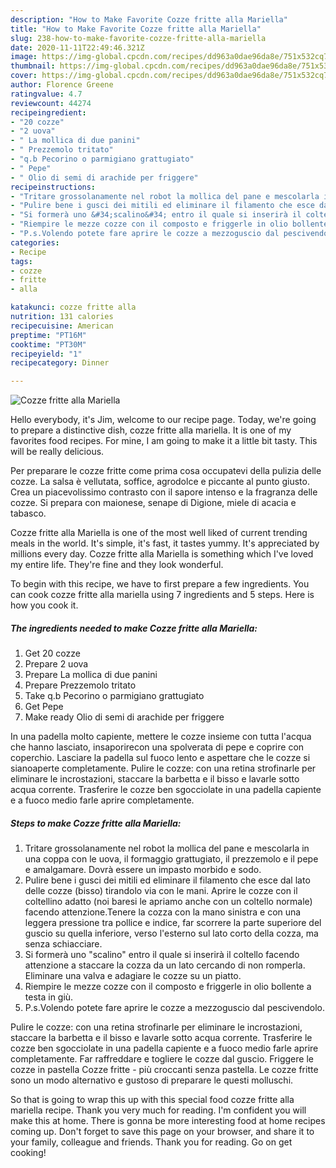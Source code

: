 ```yaml
---
description: "How to Make Favorite Cozze fritte alla Mariella"
title: "How to Make Favorite Cozze fritte alla Mariella"
slug: 238-how-to-make-favorite-cozze-fritte-alla-mariella
date: 2020-11-11T22:49:46.321Z
image: https://img-global.cpcdn.com/recipes/dd963a0dae96da8e/751x532cq70/cozze-fritte-alla-mariella-recipe-main-photo.jpg
thumbnail: https://img-global.cpcdn.com/recipes/dd963a0dae96da8e/751x532cq70/cozze-fritte-alla-mariella-recipe-main-photo.jpg
cover: https://img-global.cpcdn.com/recipes/dd963a0dae96da8e/751x532cq70/cozze-fritte-alla-mariella-recipe-main-photo.jpg
author: Florence Greene
ratingvalue: 4.7
reviewcount: 44274
recipeingredient:
- "20 cozze"
- "2 uova"
- " La mollica di due panini"
- " Prezzemolo tritato"
- "q.b Pecorino o parmigiano grattugiato"
- " Pepe"
- " Olio di semi di arachide per friggere"
recipeinstructions:
- "Tritare grossolanamente nel robot la mollica del pane e mescolarla in una coppa con le uova, il formaggio grattugiato, il prezzemolo e il pepe e amalgamare. Dovrà essere un impasto morbido e sodo."
- "Pulire bene i gusci dei mitili ed eliminare il filamento che esce dal lato delle cozze (bisso) tirandolo via con le mani. Aprire le cozze con il coltellino adatto (noi baresi le apriamo anche con un coltello normale) facendo attenzione.Tenere la cozza con la mano sinistra e con una leggera pressione tra pollice e indice, far scorrere la parte superiore del guscio su quella inferiore, verso l&#39;esterno sul lato corto della cozza, ma senza schiacciare."
- "Si formerà uno &#34;scalino&#34; entro il quale si inserirà il coltello facendo attenzione a staccare la cozza da un lato cercando di non romperla. Eliminare una valva e adagiare le cozze su un piatto."
- "Riempire le mezze cozze con il composto e friggerle in olio bollente a testa in giù."
- "P.s.Volendo potete fare aprire le cozze a mezzoguscio dal pescivendolo."
categories:
- Recipe
tags:
- cozze
- fritte
- alla

katakunci: cozze fritte alla 
nutrition: 131 calories
recipecuisine: American
preptime: "PT16M"
cooktime: "PT30M"
recipeyield: "1"
recipecategory: Dinner

---
```



![Cozze fritte alla Mariella](https://img-global.cpcdn.com/recipes/dd963a0dae96da8e/751x532cq70/cozze-fritte-alla-mariella-recipe-main-photo.jpg)

Hello everybody, it's Jim, welcome to our recipe page. Today, we're going to prepare a distinctive dish, cozze fritte alla mariella. It is one of my favorites food recipes. For mine, I am going to make it a little bit tasty. This will be really delicious.

Per preparare le cozze fritte come prima cosa occupatevi della pulizia delle cozze. La salsa è vellutata, soffice, agrodolce e piccante al punto giusto. Crea un piacevolissimo contrasto con il sapore intenso e la fragranza delle cozze. Si prepara con maionese, senape di Digione, miele di acacia e tabasco.

Cozze fritte alla Mariella is one of the most well liked of current trending meals in the world. It's simple, it's fast, it tastes yummy. It's appreciated by millions every day. Cozze fritte alla Mariella is something which I've loved my entire life. They're fine and they look wonderful.


To begin with this recipe, we have to first prepare a few ingredients. You can cook cozze fritte alla mariella using 7 ingredients and 5 steps. Here is how you cook it.

<!--inarticleads1-->

##### The ingredients needed to make Cozze fritte alla Mariella:

1. Get 20 cozze
1. Prepare 2 uova
1. Prepare  La mollica di due panini
1. Prepare  Prezzemolo tritato
1. Take q.b Pecorino o parmigiano grattugiato
1. Get  Pepe
1. Make ready  Olio di semi di arachide per friggere


In una padella molto capiente, mettere le cozze insieme con tutta l&#39;acqua che hanno lasciato, insaporirecon una spolverata di pepe e coprire con coperchio. Lasciare la padella sul fuoco lento e aspettare che le cozze si sianoaperte completamente. Pulire le cozze: con una retina strofinarle per eliminare le incrostazioni, staccare la barbetta e il bisso e lavarle sotto acqua corrente. Trasferire le cozze ben sgocciolate in una padella capiente e a fuoco medio farle aprire completamente. 

<!--inarticleads2-->

##### Steps to make Cozze fritte alla Mariella:

1. Tritare grossolanamente nel robot la mollica del pane e mescolarla in una coppa con le uova, il formaggio grattugiato, il prezzemolo e il pepe e amalgamare. Dovrà essere un impasto morbido e sodo.
1. Pulire bene i gusci dei mitili ed eliminare il filamento che esce dal lato delle cozze (bisso) tirandolo via con le mani. Aprire le cozze con il coltellino adatto (noi baresi le apriamo anche con un coltello normale) facendo attenzione.Tenere la cozza con la mano sinistra e con una leggera pressione tra pollice e indice, far scorrere la parte superiore del guscio su quella inferiore, verso l&#39;esterno sul lato corto della cozza, ma senza schiacciare.
1. Si formerà uno &#34;scalino&#34; entro il quale si inserirà il coltello facendo attenzione a staccare la cozza da un lato cercando di non romperla. Eliminare una valva e adagiare le cozze su un piatto.
1. Riempire le mezze cozze con il composto e friggerle in olio bollente a testa in giù.
1. P.s.Volendo potete fare aprire le cozze a mezzoguscio dal pescivendolo.


Pulire le cozze: con una retina strofinarle per eliminare le incrostazioni, staccare la barbetta e il bisso e lavarle sotto acqua corrente. Trasferire le cozze ben sgocciolate in una padella capiente e a fuoco medio farle aprire completamente. Far raffreddare e togliere le cozze dal guscio. Friggere le cozze in pastella Cozze fritte - più croccanti senza pastella. Le cozze fritte sono un modo alternativo e gustoso di preparare le questi molluschi. 

So that is going to wrap this up with this special food cozze fritte alla mariella recipe. Thank you very much for reading. I'm confident you will make this at home. There is gonna be more interesting food at home recipes coming up. Don't forget to save this page on your browser, and share it to your family, colleague and friends. Thank you for reading. Go on get cooking!
